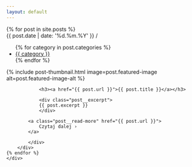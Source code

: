 ```yaml
---
layout: default
---
```


<section class="latest-posts">
    <div class="wrapper">
    {% for post in site.posts %}
        <div class="post">
            <div class="post__metadata">
                <span class="gray">{{ post.date | date: 
            '%d.%m.%Y' }}</span>&nbsp;<span class="gray-50">/</span>&nbsp;
                <ul class="post__categories">
                    {% for category in post.categories %}
                        <li><a href="">{{ category }}</a></li>
                    {% endfor %}
                </ul>
            </div>
            {% include post-thumbnail.html image=post.featured-image alt=post.featured-image-alt %}
            <div class="post__summary">

                <h3><a href="{{ post.url }}">{{ post.title }}</a></h3>

                <div class="post__excerpt">    
                {{ post.excerpt }}
                </div>
            
            <a class="post__read-more" href="{{ post.url }}">
                Czytaj dalej ›
            </a>

            </div>
        </div>
    {% endfor %}
    </div>
</section>